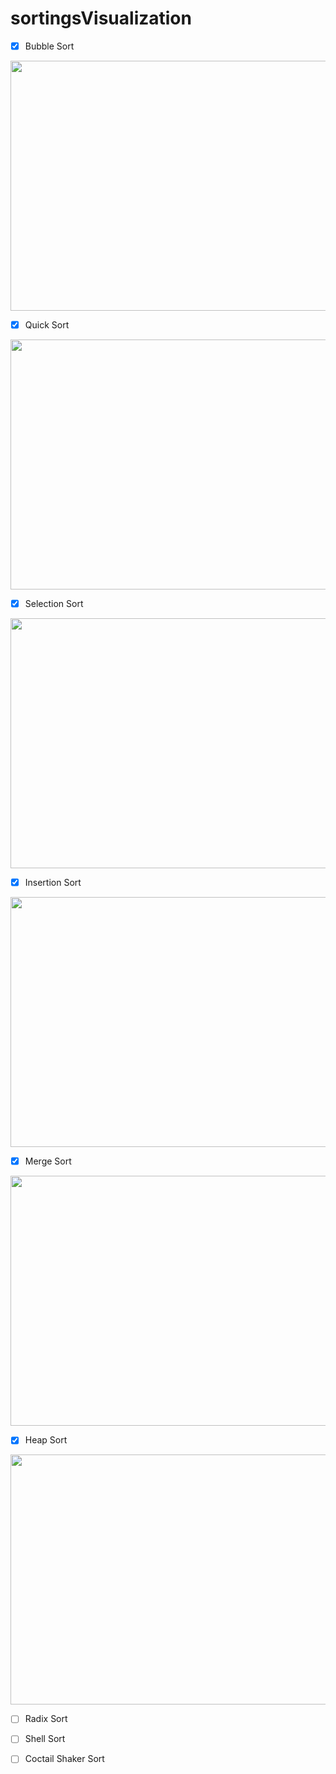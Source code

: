 # sortingsVisualization

- [X] Bubble Sort

<img src="https://user-images.githubusercontent.com/75206974/180293369-21fb5652-4de4-4085-8ec5-663f7c8db70d.gif" width="800" height="400">

- [X] Quick Sort

<img src="https://user-images.githubusercontent.com/75206974/180294439-44cc65b0-494d-4acc-a76a-0f92c5d0c474.gif" width="800" height="400">

- [X] Selection Sort

<img src="https://user-images.githubusercontent.com/75206974/180295115-6460aaf6-231d-425e-bb2b-124853645218.gif" width="800" height="400">

- [X] Insertion Sort

<img src="https://user-images.githubusercontent.com/75206974/180312365-72fa169b-d251-46f9-8262-868d496533fa.gif" width="800" height="400">

- [X] Merge Sort

<img src="https://user-images.githubusercontent.com/75206974/180312801-2e8a8784-ca29-4c8e-9924-6774a48199a2.gif" width="800" height="400">

- [X] Heap Sort

<img src="https://user-images.githubusercontent.com/75206974/179989528-0fa2457c-f518-4b22-9600-4daf33cc8b22.gif" width="800" height="400">

- [ ] Radix Sort

- [ ] Shell Sort

- [ ] Coctail Shaker Sort
